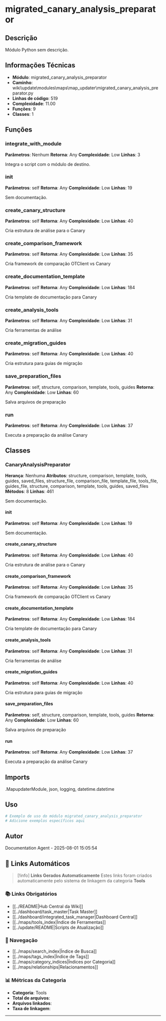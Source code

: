 # migrated_canary_analysis_preparator

## Descrição

Módulo Python sem descrição.

## Informações Técnicas

- **Módulo**: migrated_canary_analysis_preparator
- **Caminho**: wiki\update\modules\maps\map_updater\migrated_canary_analysis_preparator.py
- **Linhas de código**: 519
- **Complexidade**: 11.00
- **Funções**: 9
- **Classes**: 1

## Funções

### integrate_with_module

**Parâmetros**: Nenhum
**Retorna**: Any
**Complexidade**: Low
**Linhas**: 3

Integra o script com o módulo de destino.

### __init__

**Parâmetros**: self
**Retorna**: Any
**Complexidade**: Low
**Linhas**: 19

Sem documentação.

### create_canary_structure

**Parâmetros**: self
**Retorna**: Any
**Complexidade**: Low
**Linhas**: 40

Cria estrutura de análise para o Canary

### create_comparison_framework

**Parâmetros**: self
**Retorna**: Any
**Complexidade**: Low
**Linhas**: 35

Cria framework de comparação OTClient vs Canary

### create_documentation_template

**Parâmetros**: self
**Retorna**: Any
**Complexidade**: Low
**Linhas**: 184

Cria template de documentação para Canary

### create_analysis_tools

**Parâmetros**: self
**Retorna**: Any
**Complexidade**: Low
**Linhas**: 31

Cria ferramentas de análise

### create_migration_guides

**Parâmetros**: self
**Retorna**: Any
**Complexidade**: Low
**Linhas**: 40

Cria estrutura para guias de migração

### save_preparation_files

**Parâmetros**: self, structure, comparison, template, tools, guides
**Retorna**: Any
**Complexidade**: Low
**Linhas**: 60

Salva arquivos de preparação

### run

**Parâmetros**: self
**Retorna**: Any
**Complexidade**: Low
**Linhas**: 37

Executa a preparação da análise Canary

## Classes

### CanaryAnalysisPreparator

**Herança**: Nenhuma
**Atributos**: structure, comparison, template, tools, guides, saved_files, structure_file, comparison_file, template_file, tools_file, guides_file, structure, comparison, template, tools, guides, saved_files
**Métodos**: 8
**Linhas**: 461

Sem documentação.

#### __init__

**Parâmetros**: self
**Retorna**: Any
**Complexidade**: Low
**Linhas**: 19

Sem documentação.

#### create_canary_structure

**Parâmetros**: self
**Retorna**: Any
**Complexidade**: Low
**Linhas**: 40

Cria estrutura de análise para o Canary

#### create_comparison_framework

**Parâmetros**: self
**Retorna**: Any
**Complexidade**: Low
**Linhas**: 35

Cria framework de comparação OTClient vs Canary

#### create_documentation_template

**Parâmetros**: self
**Retorna**: Any
**Complexidade**: Low
**Linhas**: 184

Cria template de documentação para Canary

#### create_analysis_tools

**Parâmetros**: self
**Retorna**: Any
**Complexidade**: Low
**Linhas**: 31

Cria ferramentas de análise

#### create_migration_guides

**Parâmetros**: self
**Retorna**: Any
**Complexidade**: Low
**Linhas**: 40

Cria estrutura para guias de migração

#### save_preparation_files

**Parâmetros**: self, structure, comparison, template, tools, guides
**Retorna**: Any
**Complexidade**: Low
**Linhas**: 60

Salva arquivos de preparação

#### run

**Parâmetros**: self
**Retorna**: Any
**Complexidade**: Low
**Linhas**: 37

Executa a preparação da análise Canary

## Imports

.MapupdaterModule, json, logging, datetime.datetime

## Uso

```python
# Exemplo de uso do módulo migrated_canary_analysis_preparator
# Adicione exemplos específicos aqui
```

## Autor

Documentation Agent - 2025-08-01 15:05:54

## 🔗 **Links Automáticos**

> [!info] **Links Gerados Automaticamente**
> Estes links foram criados automaticamente pelo sistema de linkagem da categoria **Tools**

### **📚 Links Obrigatórios**
- [[../README|Hub Central da Wiki]]
- [[../dashboard/task_master|Task Master]]
- [[../dashboard/integrated_task_manager|Dashboard Central]]
- [[../maps/tools_index|Índice de Ferramentas]]
- [[../update/README|Scripts de Atualização]]

### **🧭 Navegação**
- [[../maps/search_index|Índice de Busca]]
- [[../maps/tags_index|Índice de Tags]]
- [[../maps/category_indices|Índices por Categoria]]
- [[../maps/relationships|Relacionamentos]]

### **📊 Métricas da Categoria**
- **Categoria**: Tools
- **Total de arquivos**: <!-- Contador automático -->
- **Arquivos linkados**: <!-- Contador automático -->
- **Taxa de linkagem**: <!-- Percentual automático -->

---

